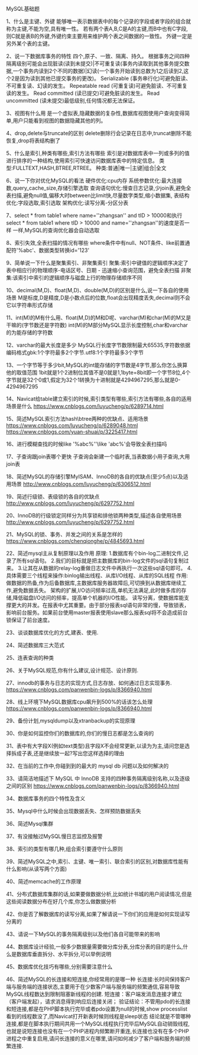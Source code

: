 MySQL基础题

1、什么是主键、外键
	能够唯一表示数据表中的每个记录的字段或者字段的组合就称为主键,不能为空,具有唯一性。
	若有两个表A,B,C是A的主键,而B中也有C字段,则C就是表B的外键,外键约束主要用来维护两个表之间数据的一致性。
	外键一定是另外某个表的主键。

2、说一下数据库事务的特性
	四个,原子、一致、隔离、持久。
	根据事务之间四种隔离级别可能会出现脏读(读到未提交)|不可重复读(事务内读取到其他事务提交数据,一个事务内读到2个不同的数据)|幻读(一个事务开始读到总数为1之后读到2,这个2是因为读到其他已提交事务的更改)。
	Serializable (事务串行化)可避免脏读、不可重复读、幻读的发生。
	Repeatable read (可重复读)可避免脏读、不可重复读的发生。
	Read committed (读已提交)可避免脏读的发生。
	Read uncommitted (读未提交)最低级别,任何情况都无法保证。


3、视图有什么用
	是一个虚拟表,隐藏数据的复杂性,数据库视图使用户查询变得简单,用户只能看到视图的数据隐藏其他的列。

4、drop,delete与truncate的区别
	delete删除行会记录在日志中,truncat删除不能恢复,drop将表结构删了

5、什么是索引,种类有哪些,索引方法有哪些
	索引是对数据库表中一列或多列的值进行排序的一种结构,使用索引可快速访问数据库表中的特定信息。
	类型:FULLTEXT,HASH,BTREE,RTREE。
	种类:普通|唯一|主键|组合|全文

6、说一下你对优化MySQL的看法
	硬件优化:cpu内存
	系统参数优化:最大连接数,query_cache_size,存储引擎选取
	查询语句优化:慢查日志记录,少join表,避免全表扫描,避免null值,偏移大时between比limit快,尽量数字类型,缩小数据集,
	表结构优化:字段选取,索引选取
	架构优化:读写分离-分区分表

7、select * from table1 where name=''zhangsan'' and tID > 10000和执行select * from table1 where tID > 10000 and name=''zhangsan''的速度是否一样
	一样,MySQL的查询优化器会自动选取

8、索引失效,全表扫描的情况有哪些
	where条件中有null、NOT条件、like前置通配符'%abc'、数据类型转换id='123'

9、简单说一下什么是聚集索引、非聚集索引
	聚集:索引中键值的逻辑顺序决定了表中相应行的物理顺序-电话区号、日期 - 迅速缩小查询范围，避免全表扫描
	非聚集:该索引中索引的逻辑顺序与磁盘上行的物理存储顺序不同
	
10、decimal(M,D)、float(M,D)、double(M,D)的区别是什么,说一下各自的使用场景
	M是标度,D是精度,D是小数点后的位数,float会出现精度丢失,decimal则不会它以字符串形式存储

11、int(M)的M有什么用、float(M,D)的M和D呢、varchar(M)和char(M)的M又是干嘛的(字节数还是字符数)
	int(M)的M部分MySQL显示长度控制,char和varchar的为能存储的字符数

12、varchar的最大长度是多少
	MySQL行长度字节数限制最大65535,字符数依据编码格式gbk:1个字符最多2个字节.utf8:1个字符最多3个字节

13、一个字节等于多少bit,MySQL的int能存储的字节数是4字节,那么你怎么换算他的取值范围
	1bit就是1个2进制位其值不是0就是1,1byte=8bit即一个字节8位,4个字节就是32个0或1,假定为32个1转换为十进制就是4294967295,那么就是0-4294967295

14、Navicat给table建立索引的时候,索引类型有哪些,索引方法有哪些,各自的适用场景是什么
https://www.cnblogs.com/luyucheng/p/6289714.html

15、简述MySQL索引方法hash\btree两种的优缺点、适用场景
https://www.cnblogs.com/luyucheng/p/6289048.html
https://www.cnblogs.com/yuan-shuai/p/3225417.html

16、进行模糊查找的时候like '%abc%''\like 'abc%'会导致全表扫描吗

17、子查询跟join表哪个更快
	子查询会新建一个临时表,当表数据小用子查询,大用join表

18、简述MySQL的存储引擎MyISAM、InnoDB的各自的优缺点(至少5点)以及适用场景
http://www.cnblogs.com/luyucheng/p/6306512.html

19、简述行级锁、表级锁的各自的优缺点
http://www.cnblogs.com/luyucheng/p/6297752.html

20、InnoDB的行级锁定同样分为共享锁和排他锁两种类型,描述各自使用场景
http://www.cnblogs.com/luyucheng/p/6297752.html

21、MySQL的锁、事务、并发之间的关系是怎样的
https://www.cnblogs.com/chenqionghe/p/4845693.html

22、简述mysql主从复制原理以及作用
	原理:
	1.数据库有个bin-log二进制文件,记录了所有sql语句。
	2.我们的目标就是把主数据库的bin-log文件的sql语句复制过来。
	3.让其在从数据的relay-log重做日志文件中再执行一次这些sql语句即可。
	4.具体需要三个线程来操作:binlog输出线程、从库I/O线程、从库的SQL线程
	作用:
	做数据的热备,作为后备数据库,主数据库服务器故障后,可切换到从数据库继续工作,避免数据丢失。
	架构的扩展,I/O访问频率过高,单机无法满足,此时做多库的存储,降低磁盘I/O访问的频率，提高单个机器的I/O性能。
	读写分离，使数据库能支撑更大的并发。在报表中尤其重要。由于部分报表sql语句非常的慢，导致锁表，影响前台服务。如果前台使用master报表使用slave那么报表sql将不会造成前台锁保证了前台速度。	

23、谈谈数据库优化的方式,建表、使用.

24、简述数据库三大范式

25、连表查询的种类

26、关于MySQL规范,你有什么建议,设计规范、设计原则.

27、innodb的事务与日志的实现方式,日志存放、如何通过日志实现事务.
https://www.cnblogs.com/panwenbin-logs/p/8366940.html

28、线上环境下MySQL数据库cpu飙升到500%的话该怎么处理
https://www.cnblogs.com/panwenbin-logs/p/8366940.html

29、备份计划,mysqldump以及xtranbackup的实现原理

30、你是如何监控你们的数据库的,你们的慢日志都是怎么查询的

31、表中有大字段X(例如text类型)且字段X不会经常更新,以读为为主,请问您是选择拆成子表,还是继续放一起?写出您这样选择的理由

32、在当前的工作中,你碰到到的最大的 mysql db 问题以及如何解决的

33、请简洁地描述下 MySQL 中 InnoDB 支持的四种事务隔离级别名称,以及逐级之间的区别
https://www.cnblogs.com/panwenbin-logs/p/8366940.html

34、数据库事务的四个特性及含义

35、Mysql中什么时候会出现数据丢失、怎样预防数据丢失

36、简述Mysql集群 

37、有没接触过MySQL慢日志监控及报警

38、索引的类型有哪几种,组合索引要遵守什么原则

39、简述MySQL之中,索引、主键、唯一索引、联合索引的区别,对数据库性能有什么影响(从读写两个方面)

40、简述memcache的工作原理

41、分布式数据库集群的话,如果要做数据分析,比如统计书城的用户阅读情况,但是这些阅读数据分布在好几个库,你怎么做数据分析

42、你是否了解数据库的读写分离,如果了解请说一下你们的应用是如何实现读写分离的

43、请说一下MySQL的事务隔离级别以及他们各自可能带来的影响

44、数据库设计经验,一般多少数据量需要做分库分表,分库分表的目的是什么,什么是数据库垂直拆分、水平拆分,可以举例说明

45、数据库优化技巧有哪些,分别需要注意什么

46、简述MySQL的长连接和短连接,你经常用的是哪一种
长连接:长时间保持客户端与服务端的连接状态,主要用于在少数客户端与服务端的频繁通信,容易导致MySQL线程数达到限制阻塞新线程的创建.
短连接：客户端发消息连接才建立（客户端发起），请求消息得到响应后连接关闭；
验证结论：不管用pdo的长连接和短连接,都是在PHP脚本执行完毕或者pdo设置为null的时候,show processlist看到的线程数没了,而Navicat打开新表时候则线程是sleep状态
结论就是不管哪种连接,都是在脚本执行期间共用一个MySQL线程执行完毕后MySQL自动销毁线程,也就是说短连接也没有在一个PHP进程内频繁断开重连,长连接也没有在多个PHP进程之中重复启用,请问长连接的意义在哪里,请问如何减少了客户端和服务端的频繁连接.